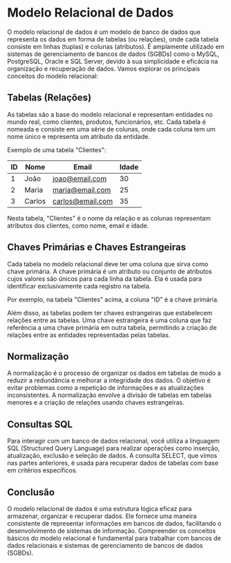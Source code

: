 # Modelo Relacional de Dados
O modelo relacional de dados é um modelo de banco de dados que representa os dados em forma de tabelas (ou relações), onde cada tabela consiste em linhas (tuplas) e colunas (atributos). É amplamente utilizado em sistemas de gerenciamento de bancos de dados (SGBDs) como o MySQL, PostgreSQL, Oracle e SQL Server, devido à sua simplicidade e eficácia na organização e recuperação de dados. Vamos explorar os principais conceitos do modelo relacional:

## Tabelas (Relações)
As tabelas são a base do modelo relacional e representam entidades no mundo real, como clientes, produtos, funcionários, etc. Cada tabela é nomeada e consiste em uma série de colunas, onde cada coluna tem um nome único e representa um atributo da entidade.

Exemplo de uma tabela "Clientes":

| ID  | Nome     | Email                | Idade |
| --- | -------- | -------------------- | ----- |
| 1   | João     | joao@email.com       | 30    |
| 2   | Maria    | maria@email.com      | 25    |
| 3   | Carlos   | carlos@email.com     | 35    |

Nesta tabela, "Clientes" é o nome da relação e as colunas representam atributos dos clientes, como nome, email e idade.

## Chaves Primárias e Chaves Estrangeiras
Cada tabela no modelo relacional deve ter uma coluna que sirva como chave primária. A chave primária é um atributo ou conjunto de atributos cujos valores são únicos para cada linha da tabela. Ela é usada para identificar exclusivamente cada registro na tabela.

Por exemplo, na tabela "Clientes" acima, a coluna "ID" é a chave primária.

Além disso, as tabelas podem ter chaves estrangeiras que estabelecem relações entre as tabelas. Uma chave estrangeira é uma coluna que faz referência a uma chave primária em outra tabela, permitindo a criação de relações entre as entidades representadas pelas tabelas.

## Normalização
A normalização é o processo de organizar os dados em tabelas de modo a reduzir a redundância e melhorar a integridade dos dados. O objetivo é evitar problemas como a repetição de informações e as atualizações inconsistentes. A normalização envolve a divisão de tabelas em tabelas menores e a criação de relações usando chaves estrangeiras.

## Consultas SQL
Para interagir com um banco de dados relacional, você utiliza a linguagem SQL (Structured Query Language) para realizar operações como inserção, atualização, exclusão e seleção de dados. A consulta SELECT, que vimos nas partes anteriores, é usada para recuperar dados de tabelas com base em critérios específicos.

## Conclusão
O modelo relacional de dados é uma estrutura lógica eficaz para armazenar, organizar e recuperar dados. Ele fornece uma maneira consistente de representar informações em bancos de dados, facilitando o desenvolvimento de sistemas de informação. Compreender os conceitos básicos do modelo relacional é fundamental para trabalhar com bancos de dados relacionais e sistemas de gerenciamento de bancos de dados (SGBDs).